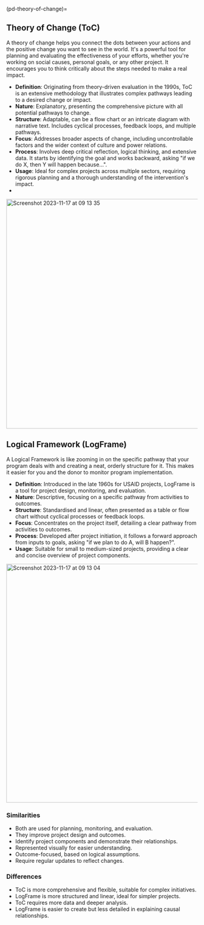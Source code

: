 
(pd-theory-of-change)=

## Theory of Change (ToC)

A theory of change helps you connect the dots between your actions and the positive change you want to see in the world. It's a powerful tool for planning and evaluating the effectiveness of your efforts, whether you're working on social causes, personal goals, or any other project. It encourages you to think critically about the steps needed to make a real impact.

- **Definition**: Originating from theory-driven evaluation in the 1990s, ToC is an extensive methodology that illustrates complex pathways leading to a desired change or impact.
- **Nature**: Explanatory, presenting the comprehensive picture with all potential pathways to change.
- **Structure**: Adaptable, can be a flow chart or an intricate diagram with narrative text. Includes cyclical processes, feedback loops, and multiple pathways.
- **Focus**: Addresses broader aspects of change, including uncontrollable factors and the wider context of culture and power relations.
- **Process**: Involves deep critical reflection, logical thinking, and extensive data. It starts by identifying the goal and works backward, asking "if we do X, then Y will happen because…".
- **Usage**: Ideal for complex projects across multiple sectors, requiring rigorous planning and a thorough understanding of the intervention's impact.
- 
<img width="603" alt="Screenshot 2023-11-17 at 09 13 35" src="https://github.com/the-turing-way/the-turing-way/assets/53487593/380d3c0d-4c1a-4965-bba0-c4a16487437e">


## Logical Framework (LogFrame)

A Logical Framework is like zooming in on the specific pathway that your program deals with and creating a neat, orderly structure for it. This makes it easier for you and the donor to monitor program implementation.

- **Definition**: Introduced in the late 1960s for USAID projects, LogFrame is a tool for project design, monitoring, and evaluation.
- **Nature**: Descriptive, focusing on a specific pathway from activities to outcomes.
- **Structure**: Standardised and linear, often presented as a table or flow chart without cyclical processes or feedback loops.
- **Focus**: Concentrates on the project itself, detailing a clear pathway from activities to outcomes.
- **Process**: Developed after project initiation, it follows a forward approach from inputs to goals, asking "if we plan to do A, will B happen?".
- **Usage**: Suitable for small to medium-sized projects, providing a clear and concise overview of project components.

<img width="627" alt="Screenshot 2023-11-17 at 09 13 04" src="https://github.com/the-turing-way/the-turing-way/assets/53487593/96ad2ba6-c937-415a-bfd2-1bcce64c777d">


### Similarities
- Both are used for planning, monitoring, and evaluation.
- They improve project design and outcomes.
- Identify project components and demonstrate their relationships.
- Represented visually for easier understanding.
- Outcome-focused, based on logical assumptions.
- Require regular updates to reflect changes.

### Differences
- ToC is more comprehensive and flexible, suitable for complex initiatives.
- LogFrame is more structured and linear, ideal for simpler projects.
- ToC requires more data and deeper analysis.
- LogFrame is easier to create but less detailed in explaining causal relationships.

